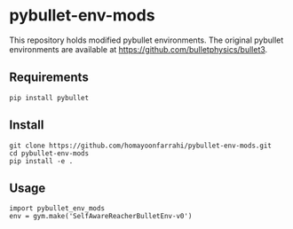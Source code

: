 # pybullet-env-mods

This repository holds modified pybullet environments. The original pybullet environments are available at https://github.com/bulletphysics/bullet3.

## Requirements
```
pip install pybullet
```

## Install
```
git clone https://github.com/homayoonfarrahi/pybullet-env-mods.git
cd pybullet-env-mods
pip install -e .
```

## Usage
```
import pybullet_env_mods
env = gym.make('SelfAwareReacherBulletEnv-v0')
```
